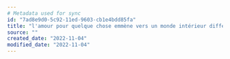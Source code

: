 ```yaml
---
# Metadata used for sync
id: "7ad8e9d0-5c92-11ed-9603-cb1e4bdd85fa"
title: "l'amour pour quelque chose emmène vers un monde intérieur différent"
source: ""
created_date: "2022-11-04"
modified_date: "2022-11-04"
---
```

